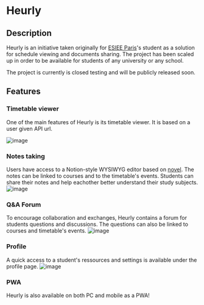 # Heurly

## Description
Heurly is an initiative taken originally for [ESIEE Paris](https://www.esiee.fr/en/)'s student as a solution for schedule viewing and documents sharing.
The project has been scaled up in order to be available for students of any university or any school.

The project is currently is closed testing and will be publicly released soon.

## Features
### Timetable viewer
One of the main features of Heurly is its timetable viewer. It is based on a user given API url.

![image](https://github.com/Heurly/.github/assets/74373766/e8de856b-94a9-4c5c-99bd-a5db2dfc2133)

### Notes taking
Users have access to a Notion-style WYSIWYG editor based on [novel](https://novel.sh/). The notes can be linked to courses and to the timetable's events.
Students can share their notes and help eachother better understand their study subjects.
![image](https://github.com/Heurly/.github/assets/74373766/8dfc4bad-aa2e-4cf7-b783-ae9f9cb8efc8)

### Q&A Forum
To encourage collaboration and exchanges, Heurly contains a forum for students questions and discussions. The questions can also be linked to courses and timetable's events.
![image](https://github.com/Heurly/.github/assets/74373766/7c2f1f3f-dd92-4aa7-bb9c-efd97580f124)

### Profile
A quick access to a student's ressources and settings is available under the profile page.
![image](https://github.com/Heurly/.github/assets/74373766/1b7f0833-11c4-45d4-a547-85fee67e8cd9)

### PWA
Heurly is also available on both PC and mobile as a PWA!

